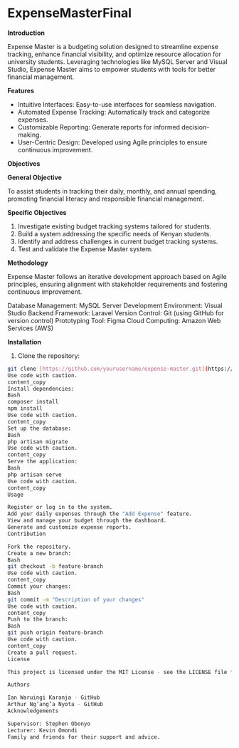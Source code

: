 # ExpenseMasterFinal

**Introduction**

Expense Master is a budgeting solution designed to streamline expense tracking, enhance financial visibility, and optimize resource allocation for university students. Leveraging technologies like MySQL Server and Visual Studio, Expense Master aims to empower students with tools for better financial management.

**Features**

* Intuitive Interfaces: Easy-to-use interfaces for seamless navigation.
* Automated Expense Tracking: Automatically track and categorize expenses.
* Customizable Reporting: Generate reports for informed decision-making.
* User-Centric Design: Developed using Agile principles to ensure continuous improvement.

**Objectives**

**General Objective**

To assist students in tracking their daily, monthly, and annual spending, promoting financial literacy and responsible financial management.

**Specific Objectives**

1. Investigate existing budget tracking systems tailored for students.
2. Build a system addressing the specific needs of Kenyan students.
3. Identify and address challenges in current budget tracking systems.
4. Test and validate the Expense Master system.

**Methodology**

Expense Master follows an iterative development approach based on Agile principles, ensuring alignment with stakeholder requirements and fostering continuous improvement.

Database Management: MySQL Server
Development Environment: Visual Studio
Backend Framework: Laravel
Version Control: Git (using GitHub for version control)
Prototyping Tool: Figma
Cloud Computing: Amazon Web Services (AWS)

**Installation**

1. Clone the repository:

```bash
git clone [https://github.com/yourusername/expense-master.git](https://github.com/yourusername/expense-master.git)
Use code with caution.
content_copy
Install dependencies:
Bash
composer install
npm install
Use code with caution.
content_copy
Set up the database:
Bash
php artisan migrate
Use code with caution.
content_copy
Serve the application:
Bash
php artisan serve
Use code with caution.
content_copy
Usage

Register or log in to the system.
Add your daily expenses through the "Add Expense" feature.
View and manage your budget through the dashboard.
Generate and customize expense reports.
Contribution

Fork the repository.
Create a new branch:
Bash
git checkout -b feature-branch
Use code with caution.
content_copy
Commit your changes:
Bash
git commit -m "Description of your changes"
Use code with caution.
content_copy
Push to the branch:
Bash
git push origin feature-branch
Use code with caution.
content_copy
Create a pull request.
License

This project is licensed under the MIT License - see the LICENSE file for details.

Authors

Ian Waruingi Karanja - GitHub
Arthur Ng’ang’a Nyota - GitHub
Acknowledgements

Supervisor: Stephen Obonyo
Lecturer: Kevin Omondi
Family and friends for their support and advice.
